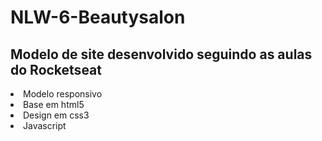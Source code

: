 # NLW-6-Beautysalon
<line>
 
## Modelo de site desenvolvido seguindo as aulas do Rocketseat
 
 <li> Modelo responsivo
 <li> Base em html5 
 <li> Design em css3
 <li> Javascript
 
